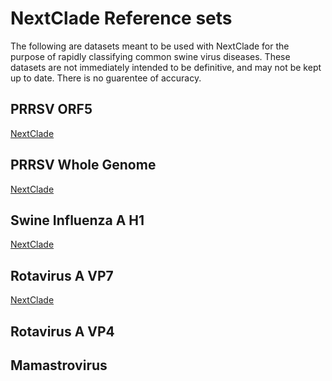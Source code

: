 # NextClade Reference sets

The following are datasets meant to be used with NextClade for the purpose of rapidly classifying common swine virus diseases. These datasets are not immediately intended to be definitive, and may not be kept up to date. There is no guarentee of accuracy.

## PRRSV ORF5

[NextClade](https://clades.nextstrain.org/?dataset-url=https://github.com/mazeller/nextclade_test/tree/main/prrsv)

## PRRSV Whole Genome

[NextClade](https://clades.nextstrain.org/?dataset-url=https://github.com/mazeller/nextclade_test/tree/main/prrsv_wgs)

## Swine Influenza A H1

[NextClade](https://clades.nextstrain.org/?dataset-url=https://github.com/mazeller/nextclade_test/tree/main/iav_test)

## Rotavirus A VP7

[NextClade](https://clades.nextstrain.org/?dataset-url=https://github.com/mazeller/nextclade_test/tree/main/rva_vp7)

## Rotavirus A VP4

## Mamastrovirus
